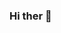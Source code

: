 ### Hi ther 👋

<!--
**nahidul12345/nahidul12345** is a ✨ _special_ ✨ repository because its `README.md` (this file) appears on your GitHub profile.
### I am Nahidul Islam


- 🔭 I’m currently working on ...
- 🌱 I’m currently learning ...
- 👯 I’m looking to collaborate on ...
- 🤔 I’m looking for help with ...
- 💬 Ask me about ... hufyweyr
- 📫 How to reach me: ...
- 😄 Pronouns: ...
- ⚡ Fun fact: ...
-->
